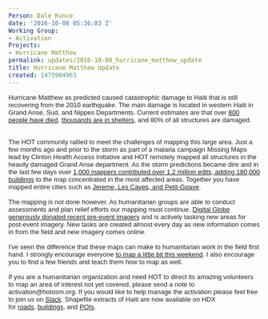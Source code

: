 ```yaml
---
Person: Dale Kunce
date: '2016-10-08 05:36:03 Z'
Working Group:
- Activation
Projects:
- Hurricane Matthew
permalink: updates/2016-10-08_hurricane_matthew_update
title: Hurricane Matthew Update
created: 1475904963
---
```

<p><span style="color: #222222; font-family: arial, sans-serif; font-size: small; font-style: normal; font-variant-ligatures: normal; font-variant-caps: normal; font-weight: normal;">Hurricane Matthew as predicted caused catastrophic damage to Haiti that is still recovering from the 2010 earthquake. The main damage is located in western Haiti in Grand Anse, Sud, and Nippes Departments. Current estimates are that over <a href="http://www.nytimes.com/2016/10/08/world/americas/after-hurricane-matthew-devastation-in-southern-haiti.html" target="_blank">800 people have died</a>, <a href="%20https://app.klipfolio.com/published/ec77978d9513651515591847f84e4e61/hurricane-matthew-#" target="_blank">thousands are in shelters</a>, and 80% of all structures are damaged.</span></p><div style="color: #222222; font-family: arial, sans-serif; font-size: small; font-style: normal; font-variant-ligatures: normal; font-variant-caps: normal; font-weight: normal;">&nbsp;</div><div style="color: #222222; font-family: arial, sans-serif; font-size: small; font-style: normal; font-variant-ligatures: normal; font-variant-caps: normal; font-weight: normal;">The HOT community rallied to meet the challenges of mapping this large area. Just a few months ago and prior to the storm as part of a malaria campaign Missing Maps lead by Clinton Health Access Initiative and HOT remotely mapped all structures in the heavily damaged Grand Anse department. As the storm predictions became dire and in the last few days over <a href="http://resultmaps.neis-one.org/osm-changesets?comment=hurricanematthew#9/18.3650/-73.5315" target="_blank">1,000 mappers contributed over 1.2 million edits, adding 180,000 buildings</a> to the map concentrated in the most affected areas. Together you have mapped entire cities such as <a href="http://bl.ocks.org/d/40e98b36a9b97a6869c04555c127c930" target="_blank">Jereme, Les Cayes, and Petit-Goave</a>.</div><div style="color: #222222; font-family: arial, sans-serif; font-size: small; font-style: normal; font-variant-ligatures: normal; font-variant-caps: normal; font-weight: normal;">&nbsp;</div><div style="color: #222222; font-family: arial, sans-serif; font-size: small; font-style: normal; font-variant-ligatures: normal; font-variant-caps: normal; font-weight: normal;">The mapping is not done however. As humanitarian groups are able to conduct assessments and plan relief efforts our mapping must continue. <a href="http://blog.digitalglobe.com/2016/10/07/open-data-volunteer-mapping-to-support-hurricane-response-in-haiti/" target="_blank">Digital Globe generously donated recent pre-event imagery</a> and is actively tasking new areas for post-event imagery. New tasks are created almost every day as new information comes in from the field and new imagery comes online.&nbsp;</div><div style="color: #222222; font-family: arial, sans-serif; font-size: small; font-style: normal; font-variant-ligatures: normal; font-variant-caps: normal; font-weight: normal;">&nbsp;</div><div style="color: #222222; font-family: arial, sans-serif; font-size: small; font-style: normal; font-variant-ligatures: normal; font-variant-caps: normal; font-weight: normal;">I've seen the difference that these maps can make to humanitarian work in the field first hand. I strongly encourage everyone <a href="http://tasks.hotosm.org" target="_blank">to map a little bit this weekend</a>. I also encourage you to find a few friends and teach them how to map as well.&nbsp;</div><div style="color: #222222; font-family: arial, sans-serif; font-size: small; font-style: normal; font-variant-ligatures: normal; font-variant-caps: normal; font-weight: normal;">&nbsp;</div><div style="color: #222222; font-family: arial, sans-serif; font-size: small; font-style: normal; font-variant-ligatures: normal; font-variant-caps: normal; font-weight: normal;">If you are a humanitarian organization and need HOT to direct its amazing volunteers to map an area of interest not yet covered, please send a note to activation@hotosm.org. If you would like to help manage the activation please feel free to join us on <a href="%20https://hotosm-slack.herokuapp.com/" target="_blank">Slack</a>.&nbsp;<span style="font-style: normal; font-variant-ligatures: normal; font-variant-caps: normal; font-weight: normal; font-size: small; font-family: arial, sans-serif;">Shapefile extracts of Haiti are now available on HDX for&nbsp;</span><a style="font-style: normal; font-variant-ligatures: normal; font-variant-caps: normal; font-weight: normal; font-size: small; font-family: arial, sans-serif;" href="https://data.humdata.org/dataset/haiti-openstreetmap-extract-roads" target="_blank">roads</a><span style="font-style: normal; font-variant-ligatures: normal; font-variant-caps: normal; font-weight: normal; font-size: small; font-family: arial, sans-serif;">,&nbsp;</span><a style="font-style: normal; font-variant-ligatures: normal; font-variant-caps: normal; font-weight: normal; font-size: small; font-family: arial, sans-serif;" href="https://data.humdata.org/dataset/haiti-openstreetmap-extract-buildings" target="_blank">buildings</a><span style="font-style: normal; font-variant-ligatures: normal; font-variant-caps: normal; font-weight: normal; font-size: small; font-family: arial, sans-serif;">, and&nbsp;</span><a style="font-style: normal; font-variant-ligatures: normal; font-variant-caps: normal; font-weight: normal; font-size: small; font-family: arial, sans-serif;" href="https://data.humdata.org/dataset/haiti-openstreetmap-extract-pois" target="_blank">POIs</a><span style="font-style: normal; font-variant-ligatures: normal; font-variant-caps: normal; font-weight: normal; font-size: small; font-family: arial, sans-serif;">.</span></div>
